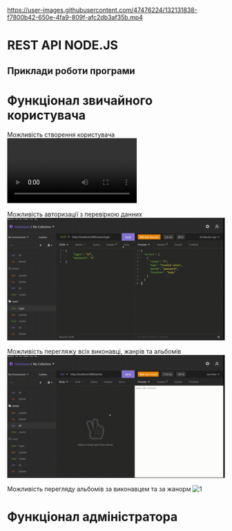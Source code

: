 

https://user-images.githubusercontent.com/47476224/132131838-f7800b42-650e-4fa9-809f-afc2db3af35b.mp4


# REST API NODE.JS

## Приклади роботи програми

# Функціонал звичайного користувача
Можливість створення користувача
![1](https://user-images.githubusercontent.com/47476224/132131667-5d70d768-cbc4-473f-9eea-2d75f8ef5a45.mp4)

Можливість авторизації з перевіркою данних
![1](./media/2.gif)

Можливість перегляжу всіх виконавці, жанрів та альбомів
![1](./media/3.gif)

Можливість перегляду альбомів за виконавцем та за жанорм
![1](./media/4.gif)


# Функціонал адміністратора
